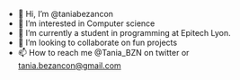 - 👋 Hi, I’m @taniabezancon
- 👀 I’m interested in Computer science
- 🌱 I’m currently a student in  programming at Epitech Lyon.
- 💞️ I’m looking to collaborate on fun projects
- 📫 How to reach me @Tania_BZN on twitter or tania.bezancon@gmail.com

<!---
taniabezancon/taniabezancon is a ✨ special ✨ repository because its `README.md` (this file) appears on your GitHub profile.
You can click the Preview link to take a look at your changes.
--->
